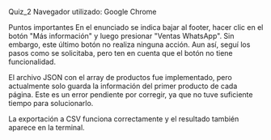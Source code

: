 Quiz_2
Navegador utilizado: Google Chrome

Puntos importantes
En el enunciado se indica bajar al footer, hacer clic en el botón "Más información" y luego presionar "Ventas WhatsApp". Sin embargo, este último botón no realiza ninguna acción. Aun así, seguí los pasos como se solicitaba, pero ten en cuenta que el botón no tiene funcionalidad.

El archivo JSON con el array de productos fue implementado, pero actualmente solo guarda la información del primer producto de cada página. Este es un error pendiente por corregir, ya que no tuve suficiente tiempo para solucionarlo.

La exportación a CSV funciona correctamente y el resultado también aparece en la terminal.
